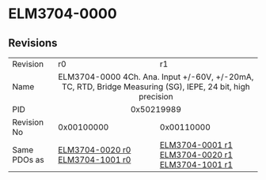 # ELM3704-0000

## Revisions
<table>
<tr>
<td>Revision</td>
<td>r0</td>
<td>r1</td>
</tr>
<tr>
<td>Name</td>
<td colspan=2 align="center">ELM3704-0000 4Ch. Ana. Input +/-60V, +/-20mA, TC, RTD, Bridge Measuring (SG), IEPE, 24 bit, high precision</td>
</tr>
<tr>
<td>PID</td>
<td colspan=2 align="center">0x50219989</td>
</tr>
<tr>
<td>Revision No</td>
<td>0x00100000</td>
<td>0x00110000</td>
</tr>
<tr>
<td>Same PDOs as</td>
<td><a href="ELM3704-0020.md">ELM3704-0020 r0</a><br/><a href="ELM3704-1001.md">ELM3704-1001 r0</a></td>
<td><a href="ELM3704-0001.md">ELM3704-0001 r1</a><br/><a href="ELM3704-0020.md">ELM3704-0020 r1</a><br/><a href="ELM3704-1001.md">ELM3704-1001 r1</a></td>
</tr>
</table>

